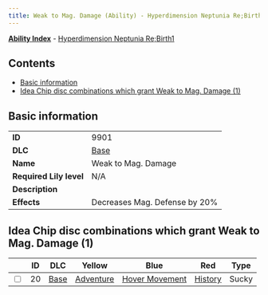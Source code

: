 ```yaml
---
title: Weak to Mag. Damage (Ability) - Hyperdimension Neptunia Re;Birth1
---
```


[**Ability Index**](/neptunia/rb1/ability/index.html) - [Hyperdimension Neptunia Re;Birth1](/neptunia/rb1)

## Contents

- [Basic information](#basic-information)
- [Idea Chip disc combinations which grant Weak to Mag. Damage (1)](#idea-chip-disc-combinations-which-grant-weak-to-mag-damage-1)

## Basic information

|   |   |
| -- | -- |
| **ID** | 9901 |
| **DLC** | [Base](/neptunia/rb1/dlc/1-base.html) |
| **Name** | Weak to Mag. Damage |
| **Required Lily level** | N/A |
| **Description** |  |
| **Effects** | Decreases Mag. Defense by 20% |


## Idea Chip disc combinations which grant Weak to Mag. Damage (1)

|    | ID | DLC | Yellow | Blue | Red | Type |
| -- | -- | --- | ------ | ---- | --- | ---- |
| <input type="checkbox" id="rb1-item-1-20" class="trackbox" /> | 20 | [Base](/neptunia/rb1/dlc/1-base.html) | [Adventure](/neptunia/rb1/item/1-5021-adventure.html) | [Hover Movement](/neptunia/rb1/item/1-5113-hover-movement.html) | [History](/neptunia/rb1/item/1-5164-history.html) | Sucky |
